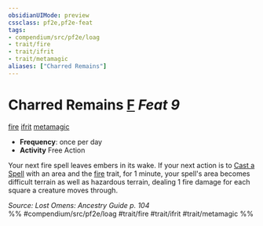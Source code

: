 ```yaml
---
obsidianUIMode: preview
cssclass: pf2e,pf2e-feat
tags:
- compendium/src/pf2e/loag
- trait/fire
- trait/ifrit
- trait/metamagic
aliases: ["Charred Remains"]
---
```

# Charred Remains  [F](chapter-9-playing-the-game.md#Actions "Free Action") *Feat 9*  
[fire](fire.md "Fire Energy & Element Trait")  [ifrit](ifrit-b2.md "Ifrit Ancestry & Heritage Trait")  [metamagic](metamagic.md "Metamagic General Trait")  

- **Frequency**: once per day
- **Activity** Free Action

Your next fire spell leaves embers in its wake. If your next action is to [Cast a Spell](cast-a-spell.md) with an area and the [fire](fire.md "Fire Energy & Element Trait") trait, for 1 minute, your spell's area becomes difficult terrain as well as hazardous terrain, dealing 1 fire damage for each square a creature moves through.

*Source: Lost Omens: Ancestry Guide p. 104*  
%% #compendium/src/pf2e/loag #trait/fire #trait/ifrit #trait/metamagic %%